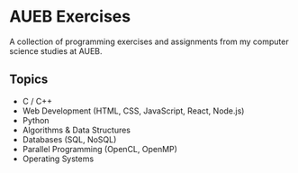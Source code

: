 # AUEB Exercises

 A collection of programming exercises and assignments from my computer science studies at AUEB.

## Topics
- C / C++
- Web Development (HTML, CSS, JavaScript, React, Node.js)
- Python
- Algorithms & Data Structures
- Databases (SQL, NoSQL)
- Parallel Programming (OpenCL, OpenMP)
- Operating Systems
